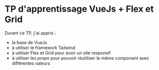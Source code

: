 # TP d'apprentissage VueJs + Flex et Grid

Durant ce TP, j'ai appris :
  - la base de VueJs
  - à utiliser le framework Tailwind
  - à utiliser Flex et Grid pour avoir un site responsif
  - à utiliser les *props* pour pouvoir réutiliser le même component avec différentes valeurs
